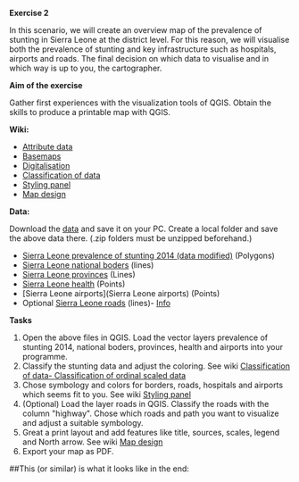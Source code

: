 **Exercise 2**

In this scenario, we will create an overview map of the prevalence of stunting in Sierra Leone at the district level. For this reason, we will visualise both the prevalence of stunting and key infrastructure such as hospitals, airports and roads. The final decision on which data to visualise and in which way is up to you, the cartographer.  

**Aim of the exercise**

Gather first experiences with the visualization tools of QGIS.
Obtain the skills to produce a printable map with QGIS.
 

**Wiki:**

- [Attribute data](https://gitlab.com/Alec-SE/gis-in-anticipatory-humanitarian-action/-/wikis/attribute-data)
- [Basemaps](https://gitlab.com/Alec-SE/gis-in-anticipatory-humanitarian-action/-/wikis/basemaps)
- [Digitalisation](https://gitlab.com/Alec-SE/gis-in-anticipatory-humanitarian-action/-/wikis/digitalisation)
- [Classification of data](https://gitlab.com/Alec-SE/gis-in-anticipatory-humanitarian-action/-/wikis/Classification-of-data)
- [Styling panel](https://gitlab.com/Alec-SE/gis-in-anticipatory-humanitarian-action/-/wikis/Styling-panel)
- [Map design](https://gitlab.com/Alec-SE/gis-in-anticipatory-humanitarian-action/-/wikis/map-design)


**Data:**

Download the [data]() and save it on your PC. Create a local folder and save the above data there. (.zip folders must be unzipped beforehand.)


- [Sierra Leone prevalence of stunting 2014 (data modified)](https://geonode.wfp.org/layers/geonode%3Asle_ica_malnutrition_geonode_20170517) (Polygons) 
- [Sierra Leone national boders](https://data.humdata.org/dataset/geoboundaries-admin-boundaries-for-sierra-leone) (lines)
- [Sierra Leone provinces](https://data.humdata.org/dataset/geoboundaries-admin-boundaries-for-sierra-leone) (Lines)
- [Sierra Leone health](https://data.humdata.org/dataset/sierra-leone-healthsites) (Points)
- [Sierra Leone airports](Sierra Leone airports) (Points) 
- Optional [Sierra Leone roads](https://data.humdata.org/dataset/hotosm_sle_roads) (lines)- [Info](https://wiki.openstreetmap.org/wiki/Key:highway)

**Tasks**
1. Open the above files in QGIS. Load the vector layers prevalence of stunting 2014, national boders, provinces, health and airports into your programme.
2. Classify the stunting data and adjust the coloring. See wiki [Classification of data- Classification of ordinal scaled data](https://gitlab.com/Alec-SE/gis-in-anticipatory-humanitarian-action/-/wikis/Classification-of-data)
3. Chose symbology and colors for borders, roads, hospitals and airports which seems fit to you. See wiki [Styling panel](https://gitlab.com/Alec-SE/gis-in-anticipatory-humanitarian-action/-/wikis/Styling-panel)
4. (Optional) Load the layer roads in QGIS. Classify the roads with the column "highway". Chose which roads and path you want to visualize and adjust a suitable symbology.
5. Great a print layout and add features like title, sources, scales, legend and North arrow. See wiki [Map design](https://gitlab.com/Alec-SE/gis-in-anticipatory-humanitarian-action/-/wikis/map-design) 
6. Export your map as PDF.



##This (or similar) is what it looks like in the end:

